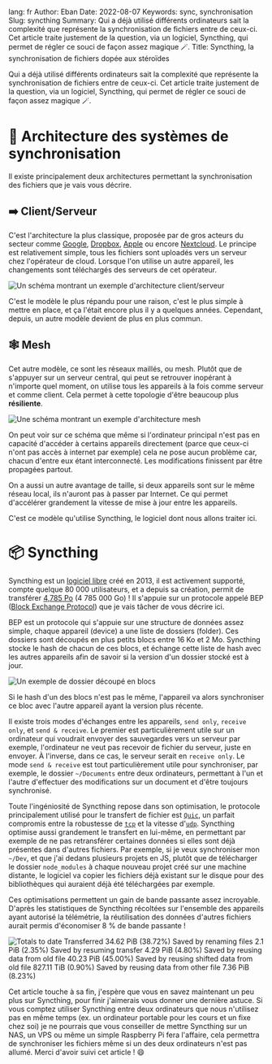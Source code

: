 lang: fr
Author: Eban
Date: 2022-08-07
Keywords: sync, synchronisation
Slug: syncthing
Summary: Qui a déjà utilisé différents ordinateurs sait la complexité que représente la synchronisation de fichiers entre de ceux-ci. Cet article traite justement de la question, via un logiciel, Syncthing, qui permet de régler ce souci de façon assez magique 🪄.
Title: Syncthing, la synchronisation de fichiers dopée aux stéroïdes

Qui a déjà utilisé différents ordinateurs sait la complexité que représente la synchronisation de fichiers entre de ceux-ci. Cet article traite justement de la question, via un logiciel, Syncthing, qui permet de régler ce souci de façon assez magique 🪄.

# 🧱 Architecture des systèmes de synchronisation

Il existe principalement deux architectures permettant la synchronisation des fichiers que je vais vous décrire.

## ➡️ Client/Serveur

C'est l'architecture la plus classique, proposée par de gros acteurs du secteur comme [Google](https://www.google.com/intl/fr/drive/), [Dropbox](https://www.dropbox.com/fr/), [Apple](https://icloud.com) ou encore [Nextcloud](https://nextcloud.com). Le principe est relativement simple, tous les fichiers sont uploadés vers un serveur chez l'opérateur de cloud. Lorsque l'on utilise un autre appareil, les changements sont téléchargés des serveurs de cet opérateur.

![Un schéma montrant un exemple d'architecture client/serveur](/static/img/syncthing/client-server.webp)

C'est le modèle le plus répandu pour une raison, c'est le plus simple à mettre en place, et ça l'était encore plus il y a quelques années. Cependant, depuis, un autre modèle devient de plus en plus commun.

## 🕸️ Mesh

Cet autre modèle, ce sont les réseaux maillés, ou mesh. Plutôt que de s'appuyer sur un serveur central, qui peut se retrouver inopérant à n'importe quel moment, on utilise tous les appareils à la fois comme serveur et comme client. Cela permet à cette topologie d'être beaucoup plus **résiliente**.

![Une schéma montrant un exemple d'architecture mesh](/static/img/syncthing/mesh.webp)

On peut voir sur ce schéma que même si l'ordinateur principal n'est pas en capacité d'accéder à certains appareils directement (parce que ceux-ci n'ont pas accès à internet par exemple) cela ne pose aucun problème car, chacun d'entre eux étant interconnecté. Les modifications finissent par être propagées partout.

On a aussi un autre avantage de taille, si deux appareils sont sur le même réseau local, ils n'auront pas à passer par Internet. Ce qui permet d'accélérer grandement la vitesse de mise à jour entre les appareils.

C'est ce modèle qu'utilise Syncthing, le logiciel dont nous allons traiter ici.

# 📦 Syncthing

Syncthing est un [logiciel libre](https://github.com/syncthing/syncthing) créé en 2013, il est activement supporté, compte quelque 80 000 utilisateurs, et a depuis sa création, permit de transférer [4,785 Po](https://data.syncthing.net/) (4 785 000 Go) ! Il s'appuie sur un protocole appelé BEP ([Block Exchange Protocol](https://docs.syncthing.net/specs/bep-v1.html)) que je vais tâcher de vous décrire ici.

BEP est un protocole qui s'appuie sur une structure de données assez simple, chaque appareil (device) a une liste de dossiers (folder). Ces dossiers sont découpés en plus petits blocs entre 16 Ko et 2 Mo. Syncthing stocke le hash de chacun de ces blocs, et échange cette liste de hash avec les autres appareils afin de savoir si la version d'un dossier stocké est à jour.

![Un exemple de dossier découpé en blocs](/static/img/syncthing/folder.webp)

Si le hash d'un des blocs n'est pas le même, l'appareil va alors synchroniser ce bloc avec l'autre appareil ayant la version plus récente.

Il existe trois modes d'échanges entre les appareils, `send only`, `receive only`, et `send & receive`.  Le premier est particulièrement utile sur un ordinateur qui voudrait envoyer des sauvegardes vers un serveur par exemple, l'ordinateur ne veut pas recevoir de fichier du serveur, juste en envoyer. À l'inverse, dans ce cas, le serveur serait en `receive only`. Le mode `send & receive` est tout particulièrement utile pour synchroniser, par exemple, le dossier `~/Documents` entre deux ordinateurs, permettant à l'un et l'autre d'effectuer des modifications sur un document et d'être toujours synchronisé.

Toute l'ingéniosité de Syncthing repose dans son optimisation, le protocole principalement utilisé pour le transfert de fichier est [`Quic`](https://blog.ilearned.eu/http3.html), un parfait compromis entre la robustesse de [`tcp`](https://blog.ilearned.eu/tcp.html) et la vitesse d'[`udp`](https://blog.ilearned.eu/udp.html). Syncthing optimise aussi grandement le transfert en lui-même, en permettant par exemple de ne pas retransférer certaines données si elles sont déjà présentes dans d'autres fichiers. Par exemple, si je veux synchroniser mon `~/Dev`, et que j'ai dedans plusieurs projets en JS, plutôt que de télécharger le dossier `node_modules` à chaque nouveau projet créé sur une machine distante, le logiciel va copier les fichiers déjà existant sur le disque pour des bibliothèques qui auraient déjà été téléchargées par exemple.

Ces optimisations permettent un gain de bande passante assez incroyable. D'après les statistiques de Syncthing récoltées sur l'ensemble des appareils ayant autorisé la télémétrie, la réutilisation des données d'autres fichiers aurait permis d'économiser 8 % de bande passante !

![Totals to date Transferred	34.62 PiB (38.72%) Saved by renaming files	2.1 PiB (2.35%) Saved by resuming transfer	4.29 PiB (4.80%) Saved by reusing data from old file	40.23 PiB (45.00%) Saved by reusing shifted data from old file	827.11 TiB (0.90%) Saved by reusing data from other file    7.36 PiB (8.23%)](/static/img/syncthing/stats.webp)

Cet article touche à sa fin, j'espère que vous en savez maintenant un peu plus sur Syncthing, pour finir j'aimerais vous donner une dernière astuce. Si vous comptez utiliser Syncthing entre deux ordinateurs que nous n'utilisez pas en même temps (ex. un ordinateur portable pour les cours et un fixe chez soi) je ne pourrais que vous conseiller de mettre Syncthing sur un NAS, un VPS ou même un simple Raspberry Pi fera l'affaire, cela permettra de synchroniser les fichiers même si un des deux ordinateurs n'est pas allumé. Merci d'avoir suivi cet article ! 😄
